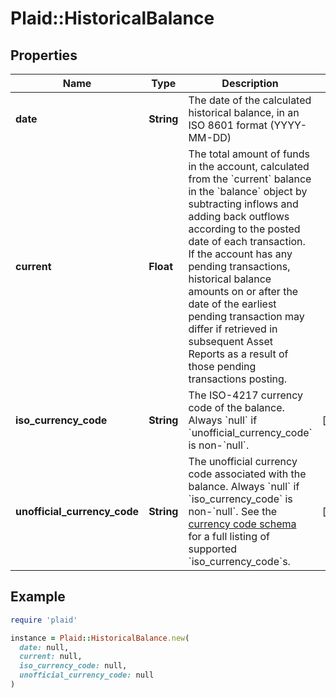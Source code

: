 # Plaid::HistoricalBalance

## Properties

| Name | Type | Description | Notes |
| ---- | ---- | ----------- | ----- |
| **date** | **String** | The date of the calculated historical balance, in an ISO 8601 format (YYYY-MM-DD) |  |
| **current** | **Float** | The total amount of funds in the account, calculated from the &#x60;current&#x60; balance in the &#x60;balance&#x60; object by subtracting inflows and adding back outflows according to the posted date of each transaction.  If the account has any pending transactions, historical balance amounts on or after the date of the earliest pending transaction may differ if retrieved in subsequent Asset Reports as a result of those pending transactions posting. |  |
| **iso_currency_code** | **String** | The ISO-4217 currency code of the balance. Always &#x60;null&#x60; if &#x60;unofficial_currency_code&#x60; is non-&#x60;null&#x60;. | [optional] |
| **unofficial_currency_code** | **String** | The unofficial currency code associated with the balance. Always &#x60;null&#x60; if &#x60;iso_currency_code&#x60; is non-&#x60;null&#x60;.  See the [currency code schema](/docs/api/accounts#currency-code-schema) for a full listing of supported &#x60;iso_currency_code&#x60;s. | [optional] |

## Example

```ruby
require 'plaid'

instance = Plaid::HistoricalBalance.new(
  date: null,
  current: null,
  iso_currency_code: null,
  unofficial_currency_code: null
)
```

